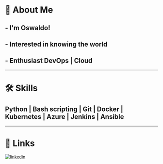 # 🚀 About Me
## - I'm Oswaldo!
## - Interested in knowing the world
## - Enthusiast DevOps | Cloud
---
# 🛠 Skills
## Python | Bash scripting | Git | Docker | Kubernetes | Azure	| Jenkins | Ansible
---
# 🔗 Links
[![linkedin](https://img.shields.io/badge/linkedin-0A66C2?style=for-the-badge&logo=linkedin&logoColor=white)](https://www.linkedin.com/in/oswaldo-solano/)
